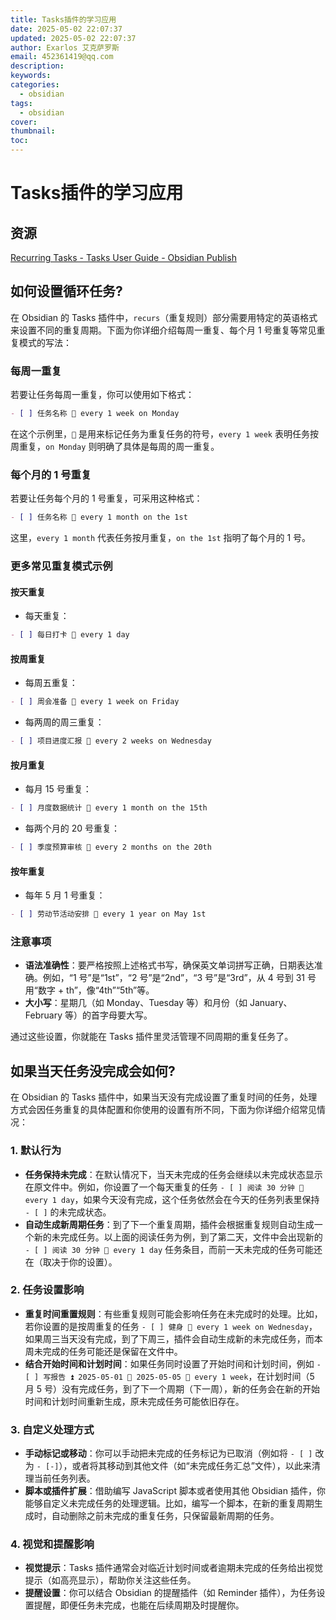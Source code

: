 ```yaml
---
title: Tasks插件的学习应用
date: 2025-05-02 22:07:37
updated: 2025-05-02 22:07:37
author: Exarlos 艾克萨罗斯
email: 452361419@qq.com
description: 
keywords: 
categories:
  - obsidian
tags:
  - obsidian
cover: 
thumbnail: 
toc:
---
```



# Tasks插件的学习应用

## 资源

[Recurring Tasks - Tasks User Guide - Obsidian Publish](https://publish.obsidian.md/tasks/Getting+Started/Recurring+Tasks)


## 如何设置循环任务?
在 Obsidian 的 Tasks 插件中，`recurs`（重复规则）部分需要用特定的英语格式来设置不同的重复周期。下面为你详细介绍每周一重复、每个月 1 号重复等常见重复模式的写法：

### 每周一重复
若要让任务每周一重复，你可以使用如下格式：
```markdown
- [ ] 任务名称 🔁 every 1 week on Monday
```
在这个示例里，`🔁` 是用来标记任务为重复任务的符号，`every 1 week` 表明任务按周重复，`on Monday` 则明确了具体是每周的周一重复。

### 每个月的 1 号重复
若要让任务每个月的 1 号重复，可采用这种格式：
```markdown
- [ ] 任务名称 🔁 every 1 month on the 1st
```
这里，`every 1 month` 代表任务按月重复，`on the 1st` 指明了每个月的 1 号。

### 更多常见重复模式示例

#### 按天重复
- 每天重复：
```markdown
- [ ] 每日打卡 🔁 every 1 day
```

#### 按周重复
- 每周五重复：
```markdown
- [ ] 周会准备 🔁 every 1 week on Friday
```
- 每两周的周三重复：
```markdown
- [ ] 项目进度汇报 🔁 every 2 weeks on Wednesday
```

#### 按月重复
- 每月 15 号重复：
```markdown
- [ ] 月度数据统计 🔁 every 1 month on the 15th
```
- 每两个月的 20 号重复：
```markdown
- [ ] 季度预算审核 🔁 every 2 months on the 20th
```

#### 按年重复
- 每年 5 月 1 号重复：
```markdown
- [ ] 劳动节活动安排 🔁 every 1 year on May 1st
```

### 注意事项
- **语法准确性**：要严格按照上述格式书写，确保英文单词拼写正确，日期表达准确。例如，“1 号”是“1st”，“2 号”是“2nd”，“3 号”是“3rd”，从 4 号到 31 号用“数字 + th”，像“4th”“5th”等。
- **大小写**：星期几（如 Monday、Tuesday 等）和月份（如 January、February 等）的首字母要大写。 

通过这些设置，你就能在 Tasks 插件里灵活管理不同周期的重复任务了。 

## 如果当天任务没完成会如何?
在 Obsidian 的 Tasks 插件中，如果当天没有完成设置了重复时间的任务，处理方式会因任务重复的具体配置和你使用的设置有所不同，下面为你详细介绍常见情况：

### 1. 默认行为
- **任务保持未完成**：在默认情况下，当天未完成的任务会继续以未完成状态显示在原文件中。例如，你设置了一个每天重复的任务 `- [ ] 阅读 30 分钟 🔁 every 1 day`，如果今天没有完成，这个任务依然会在今天的任务列表里保持 `- [ ]` 的未完成状态。
- **自动生成新周期任务**：到了下一个重复周期，插件会根据重复规则自动生成一个新的未完成任务。以上面的阅读任务为例，到了第二天，文件中会出现新的 `- [ ] 阅读 30 分钟 🔁 every 1 day` 任务条目，而前一天未完成的任务可能还在（取决于你的设置）。

### 2. 任务设置影响
- **重复时间重置规则**：有些重复规则可能会影响任务在未完成时的处理。比如，若你设置的是按周重复的任务 `- [ ] 健身 🔁 every 1 week on Wednesday`，如果周三当天没有完成，到了下周三，插件会自动生成新的未完成任务，而本周未完成的任务可能还是保留在文件中。
- **结合开始时间和计划时间**：如果任务同时设置了开始时间和计划时间，例如 `- [ ] 写报告 ⏫ 2025-05-01 📅 2025-05-05 🔁 every 1 week`，在计划时间（5 月 5 号）没有完成任务，到了下一个周期（下一周），新的任务会在新的开始时间和计划时间重新生成，原未完成任务可能依旧存在。

### 3. 自定义处理方式
- **手动标记或移动**：你可以手动把未完成的任务标记为已取消（例如将 `- [ ]` 改为 `- [-]`），或者将其移动到其他文件（如“未完成任务汇总”文件），以此来清理当前任务列表。
- **脚本或插件扩展**：借助编写 JavaScript 脚本或者使用其他 Obsidian 插件，你能够自定义未完成任务的处理逻辑。比如，编写一个脚本，在新的重复周期生成时，自动删除之前未完成的重复任务，只保留最新周期的任务。

### 4. 视觉和提醒影响
- **视觉提示**：Tasks 插件通常会对临近计划时间或者逾期未完成的任务给出视觉提示（如高亮显示），帮助你关注这些任务。
- **提醒设置**：你可以结合 Obsidian 的提醒插件（如 Reminder 插件），为任务设置提醒，即便任务未完成，也能在后续周期及时提醒你。 